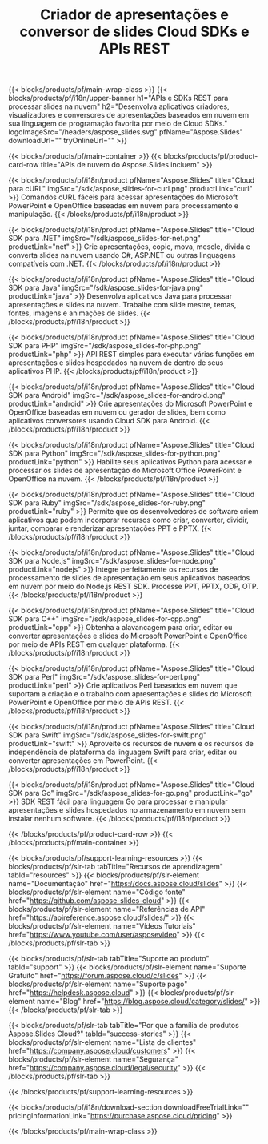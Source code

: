 ﻿---
title: Criador de apresentações e conversor de slides Cloud SDKs e APIs REST
description: Desenvolva aplicativos criadores, visualizadores e conversores de apresentações baseados em nuvem em sua linguagem de programação favorita por meio de Cloud SDKs
weight: 10
family: slides
---

{{< blocks/products/pf/main-wrap-class >}}
{{< blocks/products/pf/i18n/upper-banner h1="APIs e SDKs REST para processar slides na nuvem" h2="Desenvolva aplicativos criadores, visualizadores e conversores de apresentações baseados em nuvem em sua linguagem de programação favorita por meio de Cloud SDKs." logoImageSrc="/headers/aspose_slides.svg" pfName="Aspose.Slides" downloadUrl="" tryOnlineUrl="" >}}

{{< blocks/products/pf/main-container >}}
{{< blocks/products/pf/product-card-row title="APIs de nuvem do Aspose.Slides incluem" >}}

{{< blocks/products/pf/i18n/product pfName="Aspose.Slides" title="Cloud para cURL" imgSrc="/sdk/aspose_slides-for-curl.png" productLink="curl" >}}
Comandos cURL fáceis para acessar apresentações do Microsoft PowerPoint e OpenOffice baseadas em nuvem para processamento e manipulação.
{{< /blocks/products/pf/i18n/product >}}

{{< blocks/products/pf/i18n/product pfName="Aspose.Slides" title="Cloud SDK para .NET" imgSrc="/sdk/aspose_slides-for-net.png" productLink="net" >}}
Crie apresentações, copie, mova, mescle, divida e converta slides na nuvem usando C#, ASP.NET ou outras linguagens compatíveis com .NET.
{{< /blocks/products/pf/i18n/product >}}

{{< blocks/products/pf/i18n/product pfName="Aspose.Slides" title="Cloud SDK para Java" imgSrc="/sdk/aspose_slides-for-java.png" productLink="java" >}}
Desenvolva aplicativos Java para processar apresentações e slides na nuvem. Trabalhe com slide mestre, temas, fontes, imagens e animações de slides.
{{< /blocks/products/pf/i18n/product >}}

{{< blocks/products/pf/i18n/product pfName="Aspose.Slides" title="Cloud SDK para PHP" imgSrc="/sdk/aspose_slides-for-php.png" productLink="php" >}}
API REST simples para executar várias funções em apresentações e slides hospedados na nuvem de dentro de seus aplicativos PHP.
{{< /blocks/products/pf/i18n/product >}}

{{< blocks/products/pf/i18n/product pfName="Aspose.Slides" title="Cloud SDK para Android" imgSrc="/sdk/aspose_slides-for-android.png" productLink="android" >}}
Crie apresentações do Microsoft PowerPoint e OpenOffice baseadas em nuvem ou gerador de slides, bem como aplicativos conversores usando Cloud SDK para Android.
{{< /blocks/products/pf/i18n/product >}}

{{< blocks/products/pf/i18n/product pfName="Aspose.Slides" title="Cloud SDK para Python" imgSrc="/sdk/aspose_slides-for-python.png" productLink="python" >}}
Habilite seus aplicativos Python para acessar e processar os slides de apresentação do Microsoft Office PowerPoint e OpenOffice na nuvem.
{{< /blocks/products/pf/i18n/product >}}

{{< blocks/products/pf/i18n/product pfName="Aspose.Slides" title="Cloud SDK para Ruby" imgSrc="/sdk/aspose_slides-for-ruby.png" productLink="ruby" >}}
Permite que os desenvolvedores de software criem aplicativos que podem incorporar recursos como criar, converter, dividir, juntar, comparar e renderizar apresentações PPT e PPTX.
{{< /blocks/products/pf/i18n/product >}}

{{< blocks/products/pf/i18n/product pfName="Aspose.Slides" title="Cloud SDK para Node.js" imgSrc="/sdk/aspose_slides-for-node.png" productLink="nodejs" >}}
Integre perfeitamente os recursos de processamento de slides de apresentação em seus aplicativos baseados em nuvem por meio do Node.js REST SDK. Processe PPT, PPTX, ODP, OTP.
{{< /blocks/products/pf/i18n/product >}}

{{< blocks/products/pf/i18n/product pfName="Aspose.Slides" title="Cloud SDK para C++" imgSrc="/sdk/aspose_slides-for-cpp.png" productLink="cpp" >}}
Obtenha a alavancagem para criar, editar ou converter apresentações e slides do Microsoft PowerPoint e OpenOffice por meio de APIs REST em qualquer plataforma.
{{< /blocks/products/pf/i18n/product >}}

{{< blocks/products/pf/i18n/product pfName="Aspose.Slides" title="Cloud SDK para Perl" imgSrc="/sdk/aspose_slides-for-perl.png" productLink="perl" >}}
Crie aplicativos Perl baseados em nuvem que suportam a criação e o trabalho com apresentações e slides do Microsoft PowerPoint e OpenOffice por meio de APIs REST.
{{< /blocks/products/pf/i18n/product >}}

{{< blocks/products/pf/i18n/product pfName="Aspose.Slides" title="Cloud SDK para Swift" imgSrc="/sdk/aspose_slides-for-swift.png" productLink="swift" >}}
Aproveite os recursos de nuvem e os recursos de independência de plataforma da linguagem Swift para criar, editar ou converter apresentações em PowerPoint.
{{< /blocks/products/pf/i18n/product >}}

{{< blocks/products/pf/i18n/product pfName="Aspose.Slides" title="Cloud SDK para Go" imgSrc="/sdk/aspose_slides-for-go.png" productLink="go" >}}
SDK REST fácil para linguagem Go para processar e manipular apresentações e slides hospedados no armazenamento em nuvem sem instalar nenhum software.
{{< /blocks/products/pf/i18n/product >}}

{{< /blocks/products/pf/product-card-row >}}
{{< /blocks/products/pf/main-container >}}

{{< blocks/products/pf/support-learning-resources >}}
{{< blocks/products/pf/slr-tab tabTitle="Recursos de aprendizagem" tabId="resources" >}}
{{< blocks/products/pf/slr-element name="Documentação" href="https://docs.aspose.cloud/slides" >}}
{{< blocks/products/pf/slr-element name="Código fonte" href="https://github.com/aspose-slides-cloud" >}}
{{< blocks/products/pf/slr-element name="Referências de API" href="https://apireference.aspose.cloud/slides/" >}}
{{< blocks/products/pf/slr-element name="Vídeos Tutoriais" href="https://www.youtube.com/user/asposevideo" >}}
{{< /blocks/products/pf/slr-tab >}}

{{< blocks/products/pf/slr-tab tabTitle="Suporte ao produto" tabId="support" >}}
{{< blocks/products/pf/slr-element name="Suporte Gratuito" href="https://forum.aspose.cloud/c/slides" >}}
{{< blocks/products/pf/slr-element name="Suporte pago" href="https://helpdesk.aspose.cloud" >}}
{{< blocks/products/pf/slr-element name="Blog" href="https://blog.aspose.cloud/category/slides/" >}}
{{< /blocks/products/pf/slr-tab >}}

{{< blocks/products/pf/slr-tab tabTitle="Por que a família de produtos Aspose.Slides Cloud?" tabId="success-stories" >}}
{{< blocks/products/pf/slr-element name="Lista de clientes" href="https://company.aspose.cloud/customers" >}}
{{< blocks/products/pf/slr-element name="Segurança" href="https://company.aspose.cloud/legal/security" >}}
{{< /blocks/products/pf/slr-tab >}}

{{< /blocks/products/pf/support-learning-resources >}}

{{< blocks/products/pf/i18n/download-section downloadFreeTrialLink="" pricingInformationLink="https://purchase.aspose.cloud/pricing" >}}

{{< /blocks/products/pf/main-wrap-class >}}
